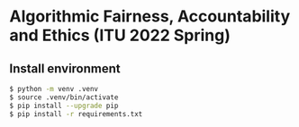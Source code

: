 # Algorithmic Fairness, Accountability and Ethics (ITU 2022 Spring)

## Install environment

```bash
$ python -m venv .venv
$ source .venv/bin/activate
$ pip install --upgrade pip
$ pip install -r requirements.txt
```